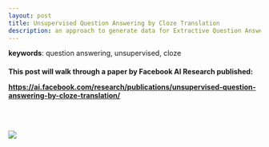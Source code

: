 ```yaml
---
layout: post
title: Unsupervised Question Answering by Cloze Translation
description: an approach to generate data for Extractive Question Answering models in unsupervised manner
---
```

<b>keywords</b>: question answering, unsupervised, cloze<br />
<h4 class="year" />

<p align="justify">
    This post will walk through a paper by Facebook AI Research published:
</p>
<a
    href="https://ai.facebook.com/research/publications/unsupervised-question-answering-by-cloze-translation/">https://ai.facebook.com/research/publications/unsupervised-question-answering-by-cloze-translation/</a>

<br /><br />
<div class="img_row">
    <img class="col three" src="{{ site.baseurl }}/assets/img/blog/unsupervised_cloze.png">
</div>
